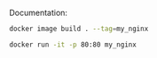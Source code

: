 Documentation:

```sh
docker image build . --tag=my_nginx
```

```sh
docker run -it -p 80:80 my_nginx
```